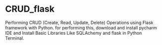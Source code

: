 # CRUD_flask
Performing CRUD (Create, Read, Update, Delete) Operations using Flask framework with Python.
for performing this, download and install pycharm IDE  and Install  Basic Libraries Like SQLAchemy and flask in Python Terminal.
